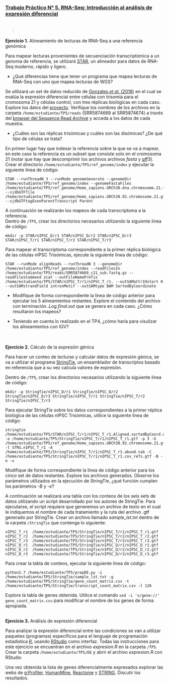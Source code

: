 ### [Trabajo Práctico N° 5. RNA-Seq: Introducción al análisis de expresión diferencial](https://docs.google.com/presentation/d/1gRdamhUnbwNt5dH0sQ93gvowMjzmFqAlxWwkxLSCHgI/edit?usp=sharing) <br/><br/>
><br/>

**Ejercicio 1.** Alineamiento de lecturas de RNA-Seq a una referencia genómica

Para mapear lecturas provenientes de secuenciación transcriptómica a un genoma de referencia, se utilizará [STAR](https://github.com/alexdobin/STAR), un alineador para datos de RNA-Seq moderno, rápido y ligero.<br/>

- ¿Qué diferencias tiene que tener un programa que mapea lecturas de RNA-Seq con uno que mapea lecturas de WGS?

Se utilizará un set de datos reducido de [Gonzales _et al._ (2018)](https://journals.plos.org/plosone/article?id=10.1371/journal.pone.0194581) en el cual se evalúa la expresión diferencial entre células con trisomía para el cromosoma 21 y células control, con tres réplicas biológicas en cada caso.<br/>
Explore los datos del [proyecto](https://www.ncbi.nlm.nih.gov/bioproject/395984). Verifique los nombres de los archivos en la carpeta `/home/estudiante/TP5/reads` (SRR5874669 al SRR5874674) a través del [browser del Sequence Read Archive](https://trace.ncbi.nlm.nih.gov/Traces/sra/sra.cgi?view=run_browser) y acceda a los datos de cada muestra.

- ¿Cuáles son las réplicas trisómicas y cuáles son las disómicas? ¿De qué tipo de células se trata?


En primer lugar hay que indexar la referencia sobre la que se va a mapear, en este caso la referencia es un subset que consiste solo en el cromosoma 21 (notar que hay que descomprimir los archivos archivos _fasta_ y _gff3_).<br/>
Crear el directorio `/home/estudiante/TP5/ref_genome/index` y ejecutar la siguiente línea de código:
```
STAR --runThreadN 3 --runMode genomeGenerate --genomeDir /home/estudiante/TP5/ref_genome/index --genomeFastaFiles /home/estudiante/TP5/ref_genome/Homo_sapiens.GRCh38.dna.chromosome.21.fa --sjdbGTFfile /home/estudiante/TP5/ref_genome/Homo_sapiens.GRCh38.92.chromosome.21.gff3 --sjdbGTFtagExonParentTranscript Parent
```


A continuación se realizarán los mapeos de cada transcriptoma a la referencia.<br/>
Dentro de `/TP5`, crear los directorios necesarios utilizando la siguiente línea de código:
```
mkdir -p STAR/nIPSC_D/r1 STAR/nIPSC_D/r2 STAR/nIPSC_D/r3 STAR/nIPSC_T/r1 STAR/nIPSC_T/r2 STAR/nIPSC_T/r3`
```

Para mapear el transcriptoma correspondiente a la primer réplica biológica de las células nIPSC Trisómicas, ejecute la siguiente línea de código:
```
STAR --runMode alignReads --runThreadN 3 --genomeDir  /home/estudiante/TP5/ref_genome/index --readFilesIn /home/estudiante/TP5/reads/SRR5874669_c21_sub.fastq.gz --readFilesCommand zcat --outFileNamePrefix /home/estudiante/TP5/STAR/nIPSC_T/r1/nIPSC_T_r1. --outSAMattrIHstart 0 --outSAMstrandField intronMotif --outSAMtype BAM SortedByCoordinate
```

- Modifique de forma correspondiente la línea de código anterior para ejecutar los 5 alineamientos restantes. Explore el contenido del archivo con terminación _.Log.final.out_ que se genera en cada caso. ¿Cómo resultaron los mapeos?

- Teniendo en cuenta lo realizado en el TP4, ¿cómo haría para visulizar los alineamientos con IGV?
<br/><br/><br/>


**Ejercicio 2.** Cálculo de la expresión génica

Para hacer un conteo de lecturas y calcular datos de expresión génica, se va a utilizar el programa [StringTie](https://ccb.jhu.edu/software/stringtie/), un ensamblador de transcriptos basado en referencia que a su vez calcula valores de expresión.

Dentro de `/TP5`, crear los directorios necesarios utilizando la siguiente línea de código:
```
mkdir -p StringTie/nIPSC_D/r1 StringTie/nIPSC_D/r2 StringTie/nIPSC_D/r3 StringTie/nIPSC_T/r1 StringTie/nIPSC_T/r2 StringTie/nIPSC_T/r3
```

Para ejecutar StringTie sobre los datos correspondientes a la primer réplica biológica de las células nIPSC Trisómicas, utilice la siguiente línea de código:
```
stringtie /home/estudiante/TP5/STAR/nIPSC_T/r1/nIPSC_T_r1.Aligned.sortedByCoord.out.bam -o /home/estudiante/TP5/StringTie/nIPSC_T/r1/nIPSC_T_r1.gtf -p 3 -G /home/estudiante/TP5/ref_genome/Homo_sapiens.GRCh38.92.chromosome.21.gff3 -l STRG.nIPSC_T_r1 -A /home/estudiante/TP5/StringTie/nIPSC_T/r1/nIPSC_T_r1.abund.tab -C /home/estudiante/TP5/StringTie/nIPSC_T/r1/nIPSC_T_r1.cov_refs.gtf -B -e -v
```
Modifique de forma correspondiente la línea de código anterior para los cinco set de datos restantes. Explore los archivos generados. Observe los parámetros utilizados en la ejecución de StringTie, ¿qué función cumplen los parámetros _-B_ y _-e_?


A continuación se realizará una tabla con los conteos de los seis sets de datos utilizando un script desarrollado por los autores de StringTie.
Para ejecutarse, el script requiere que generemos un archivo de texto en el cual le indiquemos el nombre de cada tratamiento y la ruta del archivo .gtf generado por StringTie.
Crear un archivo llamado _sample_lst.txt_ dentro de la carpeta `/StringTie` que contenga lo siguiente:
```
nIPSC_T_r1	/home/estudiante/TP5/StringTie/nIPSC_T/r1/nIPSC_T_r1.gtf
nIPSC_T_r2	/home/estudiante/TP5/StringTie/nIPSC_T/r2/nIPSC_T_r2.gtf
nIPSC_T_r3	/home/estudiante/TP5/StringTie/nIPSC_T/r3/nIPSC_T_r3.gtf
nIPSC_D_r1	/home/estudiante/TP5/StringTie/nIPSC_D/r1/nIPSC_D_r1.gtf
nIPSC_D_r2	/home/estudiante/TP5/StringTie/nIPSC_D/r2/nIPSC_D_r2.gtf
nIPSC_D_r3	/home/estudiante/TP5/StringTie/nIPSC_D/r3/nIPSC_D_r3.gtf
```

Para crear la tabla de conteos, ejecutar la siguiente línea de código:
```
python2.7 /home/estudiante/TP5/prepDE.py -i /home/estudiante/TP5/StringTie/sample_lst.txt -g /home/estudiante/TP5/StringTie/gene_count_matrix.csv -t /home/estudiante/TP5/StringTie/transcript_count_matrix.csv -l 126
```

Explore la tabla de genes obtenida. Utilice el comando `sed -i 's/gene://' gene_count_matrix.csv` para modificar el nombre de los genes de forma apropiada.
<br/><br/>


**Ejercicio 3.** Análisis de expresión diferencial

Para analizar la expresión diferencial entre las condiciones se van a utilizar paquetes (programas) específicos para el lenguaje de programación estadística [R](https://cran.r-project.org/), usando [RStudio](https://www.rstudio.com/) como interfaz.
Todas las instrucciones para este ejercicio se encuentran en el archivo _expresion.R_ en la carpeta `/TP5`.
Crear la carpeta `/home/estudiante/TP5/DE` y abrir el archivo _expresion.R_ con RStudio

Una vez obtenida la lista de genes diferencialmente expresados explorar las webs de [g:Profiler](https://biit.cs.ut.ee/gprofiler/index.cgi), [HumanMine](http://www.humanmine.org/humanmine/bag.do?subtab=upload), [Reactome](https://reactome.org/PathwayBrowser/#TOOL=AT) y [STRING](https://string-db.org/cgi/input.pl?input_page_active_form=multiple_identifiers). Discutir los resultados.

